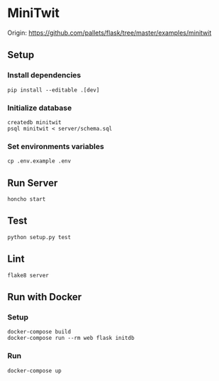 # MiniTwit
Origin: https://github.com/pallets/flask/tree/master/examples/minitwit

## Setup
### Install dependencies
```
pip install --editable .[dev]
```

### Initialize database
```
createdb minitwit
psql minitwit < server/schema.sql
```

### Set environments variables
```
cp .env.example .env
```

## Run Server
```
honcho start
```

## Test
```
python setup.py test
```

## Lint
```
flake8 server
```

## Run with Docker
### Setup
```
docker-compose build
docker-compose run --rm web flask initdb
```

### Run
```
docker-compose up
```
